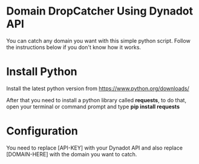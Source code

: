 # Domain DropCatcher Using Dynadot API
You can catch any domain you want with this simple python script. Follow the instructions below if you don't know how it works.

# Install Python
Install the latest python version from https://www.python.org/downloads/

After that you need to install a python library called **requests**, to do that, open your terminal or command prompt and type **pip install requests**

# Configuration
You need to replace [API-KEY] with your Dynadot API and also replace [DOMAIN-HERE] with the domain you want to catch.
